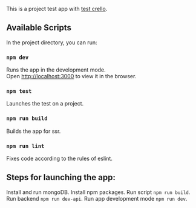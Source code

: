 This is a project test app with [test crello](https://github.com/kokisalex/test-crello).

## Available Scripts

In the project directory, you can run:

### `npm dev`

Runs the app in the development mode.<br>
Open [http://localhost:3000](http://localhost:3000) to view it in the browser.

### `npm test`

Launches the test on a project.<br>

### `npm run build`

Builds the app for ssr. <br>

### `npm run lint`

Fixes code according to the rules of eslint. <br>

## Steps for launching the app:

Install and run mongoDB. 
Install npm packages.
Run script `npm run build`.
Run backend `npm run dev-api`.
Run app development mode `npm run dev`.
